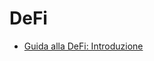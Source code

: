 # DeFi

- [Guida alla DeFi: Introduzione](https://medium.com/@terra_money_ita/guida-alla-defi-introduzione-5179b580c466)
